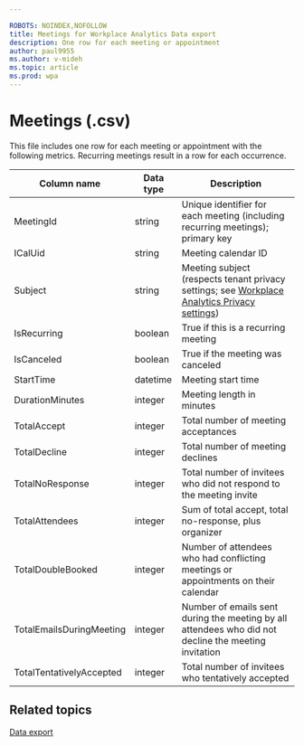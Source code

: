 ```yaml
---

ROBOTS: NOINDEX,NOFOLLOW
title: Meetings for Workplace Analytics Data export
description: One row for each meeting or appointment
author: paul9955
ms.author: v-mideh
ms.topic: article
ms.prod: wpa
---
```


# Meetings (.csv)

This file includes one row for each meeting or appointment with the following metrics. Recurring meetings result in a row for each occurrence.
  
|Column name|Data type|Description|
|-----------------|---------------|-----------------|
|MeetingId|string|Unique identifier for each meeting (including recurring meetings); primary key|
|ICalUid|string|Meeting calendar ID|  
|Subject|string|Meeting subject (respects tenant privacy settings; see [Workplace Analytics Privacy settings](../use/settings.md#privacy-settings))|
|IsRecurring|boolean|True if this is a recurring meeting|
|IsCanceled|boolean|True if the meeting was canceled|
|StartTime|datetime|Meeting start time|
|DurationMinutes|integer|Meeting length in minutes|
|TotalAccept|integer|Total number of meeting acceptances|
|TotalDecline|integer|Total number of meeting declines|
|TotalNoResponse|integer|Total number of invitees who did not respond to the meeting invite|
|TotalAttendees|integer|Sum of total accept, total no-response, plus organizer|
|TotalDoubleBooked|integer|Number of attendees who had conflicting meetings or appointments on their calendar|
|TotalEmailsDuringMeeting|integer|Number of emails sent during the meeting by all attendees who did not decline the meeting invitation|
|TotalTentativelyAccepted|integer|Total number of invitees who tentatively accepted|

## Related topics

[Data export](./data-access.md)